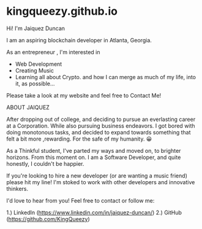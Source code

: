 # kingqueezy.github.io

Hi! I'm Jaiquez Duncan

I am an aspiring blockchain developer in Atlanta, Georgia.

As an entrepreneur , I'm interested in
- Web Development
- Creating Music
- Learning all about Crypto. and how I can merge as much of my life, into it, as possible...

Please take a look at my website and feel free to Contact Me!

ABOUT JAIQUEZ

After dropping out of college, and deciding to pursue an everlasting career at a Corporation. While also pursuing business endeavors. I got bored with doing monotonous tasks, and decided to expand towards something that felt a bit more ,rewarding. For the safe of my humanity. 😀

As a Thinkful student, I've parted my ways and moved on, to brighter horizons. From this moment on. I am a Software Developer, and quite honestly, I couldn't be happier. 

If you're looking to hire a new developer (or are wanting a music friend) please hit my line! I'm stoked to work with other developers and innovative thinkers. 


I'd love to hear from you! Feel free to contact or follow me:

1.) LinkedIn (https://www.linkedin.com/in/jaiquez-duncan/)
2.) GitHub (https://github.com/KingQueezy)
